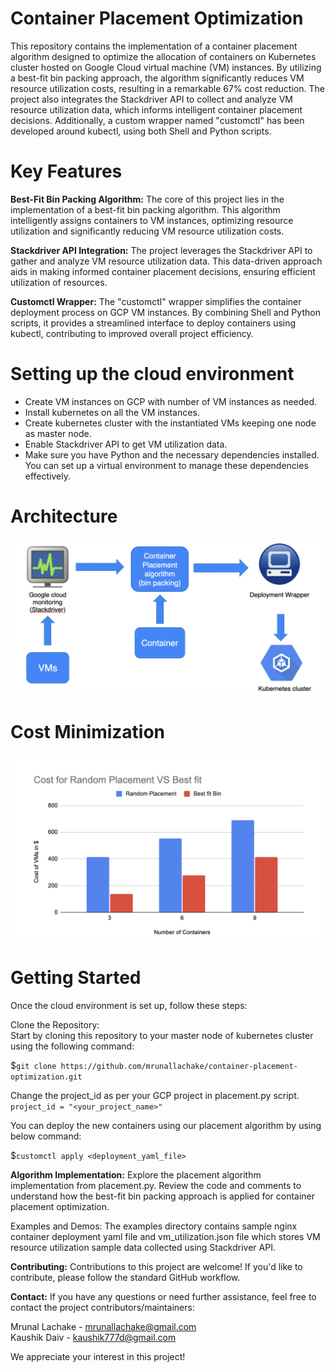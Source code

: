# Container Placement Optimization 

This repository contains the implementation of a container placement algorithm designed to optimize the allocation of containers on Kubernetes cluster hosted on Google Cloud virtual machine (VM) instances. By utilizing a best-fit bin packing approach, the algorithm significantly reduces VM resource utilization costs, resulting in a remarkable 67% cost reduction. The project also integrates the Stackdriver API to collect and analyze VM resource utilization data, which informs intelligent container placement decisions. Additionally, a custom wrapper named "customctl" has been developed around kubectl, using both Shell and Python scripts.

# Key Features

**Best-Fit Bin Packing Algorithm:** The core of this project lies in the implementation of a best-fit bin packing algorithm. This algorithm intelligently assigns containers to VM instances, optimizing resource utilization and significantly reducing VM resource utilization costs.

**Stackdriver API Integration:** The project leverages the Stackdriver API to gather and analyze VM resource utilization data. This data-driven approach aids in making informed container placement decisions, ensuring efficient utilization of resources.

**Customctl Wrapper:** The "customctl" wrapper simplifies the container deployment process on GCP VM instances. By combining Shell and Python scripts, it provides a streamlined interface to deploy containers using kubectl, contributing to improved overall project efficiency.

# Setting up the cloud environment
- Create VM instances on GCP with number of VM instances as needed.
- Install kubernetes on all the VM instances.
- Create kubernetes cluster with the instantiated VMs keeping one node as master node.
- Enable Stackdriver API to get VM utilization data.
-  Make sure you have Python and the necessary dependencies installed. You can set up a virtual environment to manage these dependencies effectively.

# Architecture

![Project Architecture](screenshots/architecture.png)

# Cost Minimization

![Cost Minimization](screenshots/costMinimization.png)


# Getting Started
Once the cloud environment is set up, follow these steps:

Clone the Repository:  
Start by cloning this repository to your master node of kubernetes cluster using the following command:           

$`git clone https://github.com/mrunallachake/container-placement-optimization.git`

Change the project_id as per your GCP project in placement.py script.           
`project_id = "<your_project_name>"`

You can deploy the new containers using our placement algorithm by using below command:   

$`customctl apply <deployment_yaml_file>`

**Algorithm Implementation:** Explore the placement algorithm implementation from placement.py. Review the code and comments to understand how the best-fit bin packing approach is applied for container placement optimization.

Examples and Demos: The examples directory contains sample nginx container deployment yaml file and vm_utilization.json file which stores VM resource utilization sample data collected using Stackdriver API.

**Contributing:** Contributions to this project are welcome! If you'd like to contribute, please follow the standard GitHub workflow.

**Contact:**
If you have any questions or need further assistance, feel free to contact the project contributors/maintainers:

Mrunal Lachake - mrunallachake@gmail.com   
Kaushik Daiv - kaushik777d@gmail.com  

We appreciate your interest in this project!

